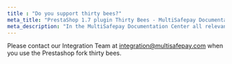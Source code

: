```yaml
---
title : "Do you support thirty bees?"
meta_title: "PrestaShop 1.7 plugin Thirty Bees - MultiSafepay Documentation Center"
meta_description: "In the MultiSafepay Documentation Center all relevant information regarding our Plugins and API. As well as Support pages for Payment Method, Tools and General Questions. You can also find the contact details of our Support Team and Integration Team."
---
```

Please contact our Integration Team at <integration@multisafepay.com> when you use the Prestashop fork thirty bees.
